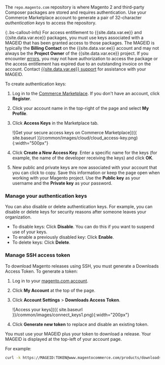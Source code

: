 The `repo.magento.com` repository is where Magento 2 and third-party Composer packages are stored and requires authentication. Use your Commerce Marketplace account to generate a pair of 32-character *authentication keys* to access the repository.

{:.bs-callout-info}
For access entitlement to {{site.data.var.ee}} and {{site.data.var.ece}} packages, you must use keys associated with a MAGEID that has been granted access to those packages. The MAGEID is typically the **Billing Contact** on the {{site.data.var.ee}} account and may not always be the **Project Owner** of the {{site.data.var.ece}} project. If you encounter [errors](https://support.magento.com/hc/en-us/articles/360040296392), you may not have authorization to access the package or the access entitlement has expired due to an outstanding invoice on the account. Contact [{{site.data.var.ee}} support](https://magento.com/support) for assistance with your MAGEID.

To create authentication keys:

1. Log in to the [Commerce Marketplace](https://marketplace.magento.com). If you don't have an account, click **Register**.
1. Click your account name in the top-right of the page and select **My Profile**.

1. Click **Access Keys** in the Marketplace tab.

   ![Get your secure access keys on Commerce Marketplace]({{ site.baseurl }}/common/images/cloud/cloud_access-key.png){:width="500px"}

1. Click **Create a New Access Key**. Enter a specific name for the keys (for example, the name of the developer receiving the keys) and click **OK**.

1. New public and private keys are now associated with your account that you can click to copy. Save this information or keep the page open when working with your Magento project. Use the **Public key** as your username and the **Private key** as your password.

### Manage your authentication keys

You can also disable or delete authentication keys. For example, you can disable or delete keys for security reasons after someone leaves your organization.

*  To disable keys: Click **Disable**. You can do this if you want to suspend use of your keys.
*  To enable a previously disabled key: Click **Enable**.
*  To delete keys: Click **Delete**.

### Manage SSH access token

To download Magento releases using SSH, you must generate a Downloads Access Token. To generate a token:

1. Log in to your [magento.com account](https://www.magentocommerce.com/products/customer/account/login).
1. Click **My Account** at the top of the page.
1. Click **Account Settings** > **Downloads Access Token**.

   ![Access your keys]({{ site.baseurl }}/common/images/connect_keys1.png){:width="200px"}

1. Click **Generate new token** to replace and disable an existing token.

You must use your MAGEID plus your token to download a release. Your MAGEID is displayed at the top-left of your account page.

For example:

```bash
curl -k https://MAGEID:TOKEN@www.magentocommerce.com/products/downloads/info/help
```
